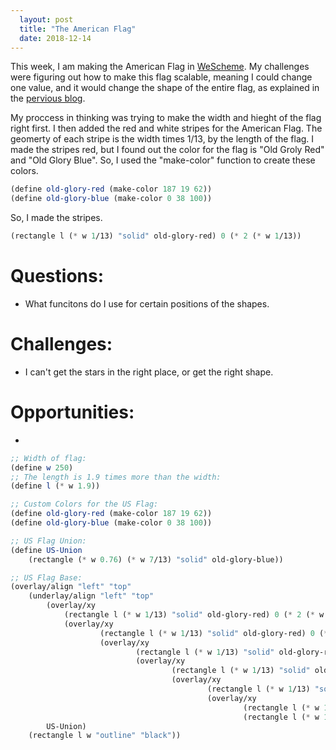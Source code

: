 ```yaml
---
  layout: post
  title: "The American Flag"
  date: 2018-12-14
---
```


This week, I am making the American Flag in [WeScheme]("https://www.wescheme.org/").
My challenges were figuring out how to make this flag scalable, meaning I could change one value, and it would change the shape of the entire flag, as explained in the [pervious blog](/blog/2018/12/07/weekly-blog-reflection-12).  
  
My proccess in thinking was trying to make the width and hieght of the flag right first. I then added the red and white stripes for the American Flag. The geomerty of each stripe is the width times 1/13, by the length of the flag. I made the stripes red, but I found out the color for the flag is "Old Groly Red" and "Old Glory Blue". So, I used the "make-color" function to create these colors.
```scheme
(define old-glory-red (make-color 187 19 62))
(define old-glory-blue (make-color 0 38 100))
```
So, I made the stripes.
```scheme
(rectangle l (* w 1/13) "solid" old-glory-red) 0 (* 2 (* w 1/13))
```

# Questions:
 - What funcitons do I use for certain positions of the shapes.
 
# Challenges:
 - I can't get the stars in the right place, or get the right shape.
 
# Opportunities:
 - 


```scheme
;; Width of flag:
(define w 250)
;; The length is 1.9 times more than the width:
(define l (* w 1.9))

;; Custom Colors for the US Flag:
(define old-glory-red (make-color 187 19 62))
(define old-glory-blue (make-color 0 38 100))

;; US Flag Union:
(define US-Union
	(rectangle (* w 0.76) (* w 7/13) "solid" old-glory-blue))

;; US Flag Base:
(overlay/align "left" "top"
	(underlay/align "left" "top"
		(overlay/xy
			(rectangle l (* w 1/13) "solid" old-glory-red) 0 (* 2 (* w 1/13))
			(overlay/xy
					(rectangle l (* w 1/13) "solid" old-glory-red) 0 (* 2 (* w 1/13))
					(overlay/xy
							(rectangle l (* w 1/13) "solid" old-glory-red) 0 (* 2 (* w 1/13))
							(overlay/xy
									(rectangle l (* w 1/13) "solid" old-glory-red) 0 (* 2 (* w 1/13))
									(overlay/xy
											(rectangle l (* w 1/13) "solid" old-glory-red) 0 (* 2 (* w 1/13))
											(overlay/xy
													(rectangle l (* w 1/13) "solid" old-glory-red) 0 (* 2 (* w 1/13))
													(rectangle l (* w 1/13) "solid" old-glory-red)))))))
		US-Union)
	(rectangle l w "outline" "black"))

```
                                        
